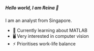 ##### Hello world, I am Reina 👋

I am an analyst from Singapore. 

- 📖 Currently learning about MATLAB
- 🖥️ Very interested in computer vision 
- ⚡ Prioritises work-life balance
